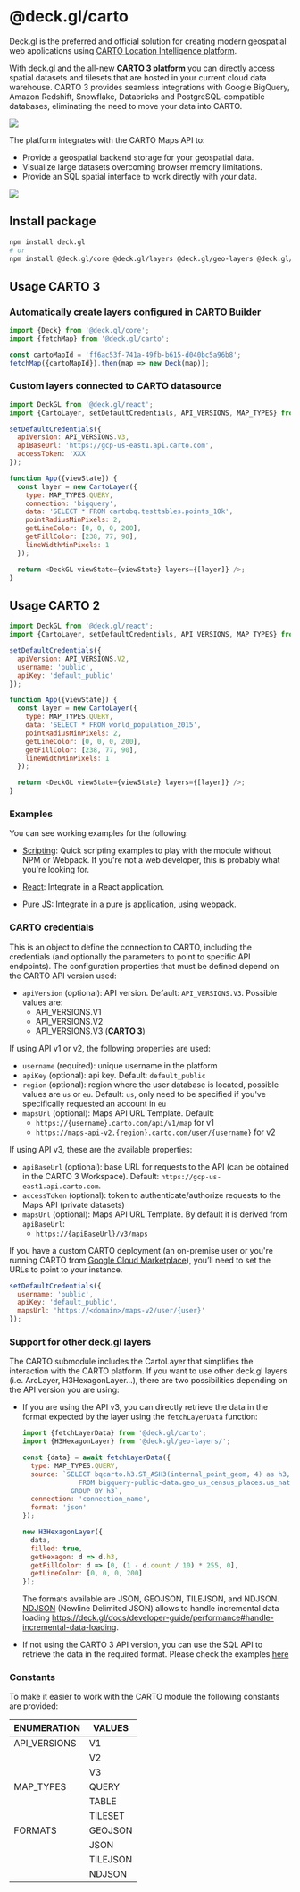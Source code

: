 # @deck.gl/carto

Deck.gl is the preferred and official solution for creating modern geospatial web applications using [CARTO Location Intelligence platform](https://carto.com/).

With deck.gl and the all-new **CARTO 3 platform** you can directly access spatial datasets and tilesets that are hosted in your current cloud data warehouse. CARTO 3 provides seamless integrations with Google BigQuery, Amazon Redshift, Snowflake, Databricks and PostgreSQL-compatible databases, eliminating the need to move your data into CARTO.

<img src="https://raw.githubusercontent.com/CartoDB/viz-doc/master/deck.gl/img/osm_buildings.jpg" />

The platform integrates with the CARTO Maps API to:

- Provide a geospatial backend storage for your geospatial data.
- Visualize large datasets overcoming browser memory limitations.
- Provide an SQL spatial interface to work directly with your data.

<img src="https://raw.githubusercontent.com/CartoDB/viz-doc/master/deck.gl/img/eu_rivers.jpg" />

## Install package

```bash
npm install deck.gl
# or
npm install @deck.gl/core @deck.gl/layers @deck.gl/geo-layers @deck.gl/carto
```

## Usage CARTO 3

### Automatically create layers configured in CARTO Builder

```js
import {Deck} from '@deck.gl/core';
import {fetchMap} from '@deck.gl/carto';

const cartoMapId = 'ff6ac53f-741a-49fb-b615-d040bc5a96b8';
fetchMap({cartoMapId}).then(map => new Deck(map));
```

### Custom layers connected to CARTO datasource

```js
import DeckGL from '@deck.gl/react';
import {CartoLayer, setDefaultCredentials, API_VERSIONS, MAP_TYPES} from '@deck.gl/carto';

setDefaultCredentials({
  apiVersion: API_VERSIONS.V3,
  apiBaseUrl: 'https://gcp-us-east1.api.carto.com',
  accessToken: 'XXX'
});

function App({viewState}) {
  const layer = new CartoLayer({
    type: MAP_TYPES.QUERY,
    connection: 'bigquery',
    data: 'SELECT * FROM cartobq.testtables.points_10k',
    pointRadiusMinPixels: 2,
    getLineColor: [0, 0, 0, 200],
    getFillColor: [238, 77, 90],
    lineWidthMinPixels: 1
  });

  return <DeckGL viewState={viewState} layers={[layer]} />;
}
```

## Usage CARTO 2

```js
import DeckGL from '@deck.gl/react';
import {CartoLayer, setDefaultCredentials, API_VERSIONS, MAP_TYPES} from '@deck.gl/carto';

setDefaultCredentials({
  apiVersion: API_VERSIONS.V2,
  username: 'public',
  apiKey: 'default_public'
});

function App({viewState}) {
  const layer = new CartoLayer({
    type: MAP_TYPES.QUERY,
    data: 'SELECT * FROM world_population_2015',
    pointRadiusMinPixels: 2,
    getLineColor: [0, 0, 0, 200],
    getFillColor: [238, 77, 90],
    lineWidthMinPixels: 1
  });

  return <DeckGL viewState={viewState} layers={[layer]} />;
}
```

### Examples

You can see working examples for the following:

- [Scripting](https://carto.com/developers/deck-gl/examples/): Quick scripting examples to play with the module without NPM or Webpack. If you're not a web developer, this is probably what you're looking for.

- [React](https://github.com/CartoDB/viz-doc/tree/master/deck.gl/examples/react): Integrate in a React application.

- [Pure JS](https://github.com/CartoDB/viz-doc/tree/master/deck.gl/examples/pure-js): Integrate in a pure js application, using webpack.

### CARTO credentials

This is an object to define the connection to CARTO, including the credentials (and optionally the parameters to point to specific API endpoints). The configuration properties that must be defined depend on the CARTO API version used:

- `apiVersion` (optional): API version. Default: `API_VERSIONS.V3`. Possible values are:
  - API_VERSIONS.V1
  - API_VERSIONS.V2
  - API_VERSIONS.V3 (**CARTO 3**)

If using API v1 or v2, the following properties are used:

- `username` (required): unique username in the platform
- `apiKey` (optional): api key. Default: `default_public`
- `region` (optional): region where the user database is located, possible values are `us` or `eu`. Default: `us`, only need to be specified if you've specifically requested an account in `eu`
- `mapsUrl` (optional): Maps API URL Template. Default:
  - `https://{username}.carto.com/api/v1/map` for v1
  - `https://maps-api-v2.{region}.carto.com/user/{username}` for v2

If using API v3, these are the available properties:

- `apiBaseUrl` (optional): base URL for requests to the API (can be obtained in the CARTO 3 Workspace). Default: `https://gcp-us-east1.api.carto.com`.
- `accessToken` (optional): token to authenticate/authorize requests to the Maps API (private datasets)
- `mapsUrl` (optional): Maps API URL Template. By default it is derived from `apiBaseUrl`:
  - `https://{apiBaseUrl}/v3/maps`

If you have a custom CARTO deployment (an on-premise user or you're running CARTO from [Google Cloud Marketplace](https://console.cloud.google.com/marketplace/product/cartodb-public/carto-enterprise-byol)), you’ll need to set the URLs to point to your instance.

```js
setDefaultCredentials({
  username: 'public',
  apiKey: 'default_public',
  mapsUrl: 'https://<domain>/maps-v2/user/{user}'
});
```

### Support for other deck.gl layers

The CARTO submodule includes the CartoLayer that simplifies the interaction with the CARTO platform. If you want to use other deck.gl layers (i.e. ArcLayer, H3HexagonLayer...), there are two possibilities depending on the API version you are using:

- If you are using the API v3, you can directly retrieve the data in the format expected by the layer using the `fetchLayerData` function:

  ```js
  import {fetchLayerData} from '@deck.gl/carto';
  import {H3HexagonLayer} from '@deck.gl/geo-layers/';

  const {data} = await fetchLayerData({
    type: MAP_TYPES.QUERY,
    source: `SELECT bqcarto.h3.ST_ASH3(internal_point_geom, 4) as h3, count(*) as count
                FROM bigquery-public-data.geo_us_census_places.us_national_places 
              GROUP BY h3`,
    connection: 'connection_name',
    format: 'json'
  });

  new H3HexagonLayer({
    data,
    filled: true,
    getHexagon: d => d.h3,
    getFillColor: d => [0, (1 - d.count / 10) * 255, 0],
    getLineColor: [0, 0, 0, 200]
  });
  ```

  The formats available are JSON, GEOJSON, TILEJSON, and NDJSON. [NDJSON](http://ndjson.org/) (Newline Delimited JSON) allows to handle incremental data loading https://deck.gl/docs/developer-guide/performance#handle-incremental-data-loading.

- If not using the CARTO 3 API version, you can use the SQL API to retrieve the data in the required format. Please check the examples [here](https://docs.carto.com/deck-gl/examples/clustering-and-aggregation/h3-hexagon-layer/)

### Constants

To make it easier to work with the CARTO module the following constants are provided:

| ENUMERATION  | VALUES   |
| ------------ | -------- |
| API_VERSIONS | V1       |
|              | V2       |
|              | V3       |
| MAP_TYPES    | QUERY    |
|              | TABLE    |
|              | TILESET  |
| FORMATS      | GEOJSON  |
|              | JSON     |
|              | TILEJSON |
|              | NDJSON   |
